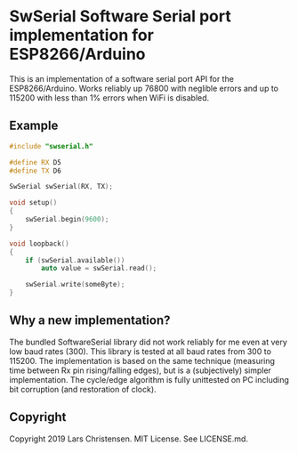 # SwSerial Software Serial port implementation for ESP8266/Arduino

This is an implementation of a software serial port API for the ESP8266/Arduino.
Works reliably up 76800 with neglible errors and up to 115200 with less than 1%
errors when WiFi is disabled.

## Example

```c++
#include "swserial.h"

#define RX D5
#define TX D6

SwSerial swSerial(RX, TX);

void setup()
{
    swSerial.begin(9600);
}

void loopback()
{
    if (swSerial.available())
        auto value = swSerial.read();

    swSerial.write(someByte);
}
```

## Why a new implementation?

The bundled SoftwareSerial library did not work reliably for me even at very low
baud rates (300). This library is tested at all baud rates from 300 to 115200.
The implementation is based on the same technique (measuring time between Rx pin
rising/falling edges), but is a (subjectively) simpler implementation. The
cycle/edge algorithm is fully unittested on PC including bit corruption (and
restoration of clock).

## Copyright

Copyright 2019 Lars Christensen. MIT License. See LICENSE.md.